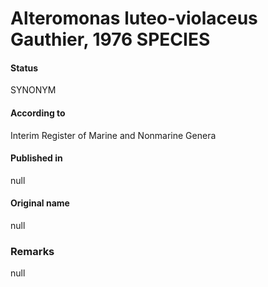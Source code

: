 # Alteromonas luteo-violaceus Gauthier, 1976 SPECIES

#### Status
SYNONYM

#### According to
Interim Register of Marine and Nonmarine Genera

#### Published in
null

#### Original name
null

### Remarks
null